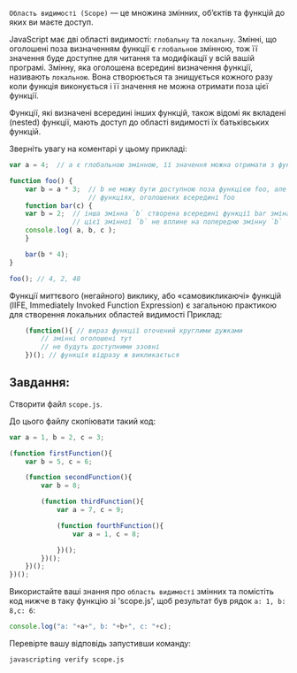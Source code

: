`Область видимості (Scope)` — це множина змінних, об’єктів та функцій до яких ви маєте доступ.

JavaScript має дві області видимості: `глобальну` та `локальну`. Змінні, що оголошені поза визначенням функції є `глобальною` змінною, тож її значення буде доступне для читання та модифікації у всій вашій програмі. Змінну, яка оголошена всередині визначення функції, називають `локальною`. Вона створюється та знищується кожного разу коли функція виконується і її значення не можна отримати поза цієї функції.

Функції, які визначені всередині інших функцій, також відомі як вкладені (nested) функції, мають доступ до області видимості їх батьківських функцій.

Зверніть увагу на коментарі у цьому прикладі:

```js
var a = 4;	// a є глобальною змінною, її значення можна отримати з функцій нижче

function foo() {
	var b = a * 3;	// b не можу бути доступною поза функцією foo, але доступна у
					// функціях, оголошених всередині foo
	function bar(c) {
	var b = 2;  // інша змінна `b` створена всередині функції bar зміна значення
				// цієї змінної `b` не вплине на попередню змінну `b`
	console.log( a, b, c );
	}

	bar(b * 4);
}

foo(); // 4, 2, 48
```
Функції миттєвого (негайного) виклику, або «самовикликаючі» функцій (IIFE, Immediately Invoked Function Expression) є загальною практикою для створення локальних областей видимості
Приклад:
```js
	(function(){ // вираз функції оточений круглими дужками
		// змінні оголошені тут
		// не будуть доступними ззовні
	})(); // функція відразу ж викликається
```
## Завдання:

Створити файл `scope.js`.

До цього файлу скопіювати такий код:
```js
var a = 1, b = 2, c = 3;

(function firstFunction(){
	var b = 5, c = 6;

	(function secondFunction(){
		var b = 8;

		(function thirdFunction(){
			var a = 7, c = 9;

			(function fourthFunction(){
				var a = 1, c = 8;

			})();
		})();
	})();
})();
```

Використайте ваші знання про `область видимості` змінних та помістіть код нижче в таку функцію зі 'scope.js', щоб результат був рядок `a: 1, b: 8,c: 6`:
```js
console.log("a: "+a+", b: "+b+", c: "+c);
```

Перевірте вашу відповідь запустивши команду:

```bash
javascripting verify scope.js
```

